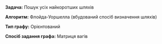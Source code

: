**Задача:** Пошук усіх найкоротших шляхів

**Алгоритм:** Флойда-Уоршелла (вбудований спосіб визначення шляхів)

**Тип графу:** Орієнтований

**Спосіб задання графа:** Матриця вагів
